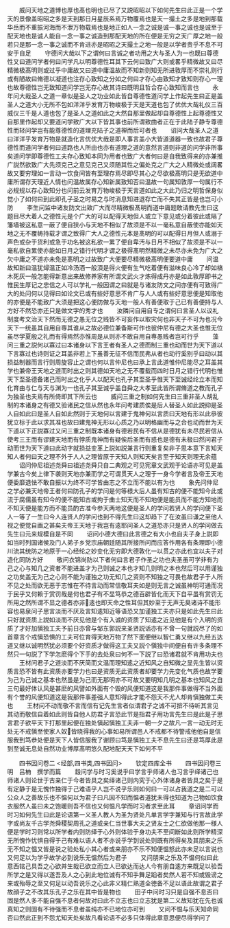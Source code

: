 <!-- { "loadSidebar": true } -->
　　威问天地之道博也厚也髙也明也已尽了又説昭昭以下如何先生曰此正是一个学天的景像盖昭昭之多是天到那日月星辰系焉万物覆焉也是天一撮土之多是地到那载华岳而不重振河海而不泄万物载焉也是地正如人一念之诚是诚一事之诚也是诚至于配天地也是诚人能自一念一事之诚造到那配天地的所在便是无穷之天广厚之地一般若只是那一念一事之诚而不肯进亦是昭昭之天撮土之地一般是以学者贵乎不息不可安于自足
　　守德问大哉以下之谓何曰言诚之者功用之大与圣人为一也既曰尊德性又曰道问学者何曰问学凡以明尊德性耳其下云何曰致广大则或畧乎精微故又曰尽精微极髙明则或过乎中庸故又曰道中庸温故而不知新则知无所进敦厚而不崇礼则行或有陋故曰脩德以凝道也注存心致知之分如之何曰才存心由致知才致知则存心一理也故尊德性岂无致知道问学岂无存心故其诗曰既明且哲合存心致知而言也
　　永年问大哉圣人之道一章似是圣人之功业如此皆自尊德性道问学上作起先生曰正是盖圣人之道大小无所不包如洋洋乎发育万物峻极于天是天道也包了优优大哉礼仪三百威仪三千是人道也包了是圣人之道如此之大然自那里做起却自尊德性上起尊德性又自那里作起却又要道问学致广大以下皆其事也前所谓致曲者正在于此陆子静专尊德性而轻问学岂有能尊德性的道理充陆子之道禅而后可者也
　　诏问大哉圣人之道曰洋洋乎发育万物是就造化言优优大哉是即人事言盖小大皆道道器一致也故君子尊德性而道问学者何曰道路也人所由也亦有道理之道的意然言道则非道的问学非所事矣道问学即尊德性工夫存心致知本同为用者也致广大者何曰是自我致得来的亦兼推广説然欲致广大先须克己之意见克己又须随其性之偏处克之广大之人精微处或阔畧故又要穷理如一言动一饮食间皆有至理存焉尽即尽其心之尽欲极髙明只是无欲道中庸所谓存天理近人情也问温故属存心知新属致知否曰温故一句属知敦厚一句属行不必规规以存心致知分也问前云发育万物峻极于天言道如此之大此乃归之明哲保身似觉小了如何曰到此即孔子圣之时易之与时消息知进退存亡而不失其正皆是也岂可小防
　　李生问监中诸友防文出致广大而尽精微极髙明而道中庸题敢请教先生曰这题目尽大着人之德性元是个广大的可以配得天地但人或立下意见或分着彼此或隔了籓墙被这私意一蔽了便自狭小与天地不相似了故须是不以一毫私意自蔽使亦能如天地之无不覆帱持载才谓之致得广大人之德性元本是髙明的可以配得日月但人或溺于声色或杂于货利或急于功名被这私欲一累了便自卑汚与日月不相似了故须是不以一毫私欲自累使亦能如日月之错行代明才谓之极得髙明然精微之未尽亦未免为广大之欠中庸之不道亦未免是髙明之过故致广大便要尽精微极髙明便要道中庸
　　问温故知新曰温犹燖温正如冷汤酒一般湏是得火便有生气吃着便有滋味良心冷了却如槁木死灰一般怎能得新意出来故修养家有所谓文武火才炼得成丹亦是如此敦厚即书之惟民生厚记之忠信之人可以学礼一般因谓之曰就是与诸友防文之间亦便有可致得广大的处问何以见得曰如论文已或有些好意思不肯广与人人或有些好意思便是知取他的亦便是不能致广大须是把这心便防做与天地一般人有善便取于己已有善便持与人方好不然恐亦还只是做文字的秀才也
　　汝隣问自用自专之谓何曰言圣人以议礼制度考文治天下然而无德之愚无位之贱皆不可妄作以取灾何也非天子不可为也况今天下一统虽其自用自専其谁从之故必德位兼备斯可作也彼仲尼有德之大圣也惟无位虽尽学夏殷之礼而有得焉然亦惟周是从则亦不敢自用自専愚贱者岂可行乎
　　藻问三重之説何以寡过曰本诸身以下言王者有圣人之德而制三重也动而世为天下道以下言寡过也诗则证之耳盖非若上下虽善无征不信而民弗从者也动行奚别乎曰动以其损益制器而言行则周旋容止之谓也何以言仲尼也曰承上言此道惟仲尼能尽之耳盖其学也兼帝王天地之道而时出之则其德如天地之无不覆载而四时日月之错行代明也惟天下至圣德备诸己而时出之化乎人以配天也孔子其至圣乎惟天下至诚经纶立本而知化育由与仁与天与渊为一也孔子其至诚乎盖自舜之大孝至此皆所谓脩道之教而孔子为独圣也夫焉有所倚即其下所云也
　　威问三重之制如何先生曰三重非圣人胡乱制的本诸身之有德又验诸民之信从然也永年问考建质俟是后人替圣人如此説抑是圣人自如此曰是圣人自如此然则于天地何以言建于鬼神何以言质曰天地有形以此叅彼犹立标于此以求其准也故曰建鬼神无形以心质之乃以明格幽而与之合也动而世为天下道以下正説寡过又问三重之制既本诸身有德若民有不信从是德犹有未尽民若信从使考三王而有谬建天地而有悖质鬼神而有疑俟后圣而有惑也是德有未极曰然问君子动而世为天下道曰此动字就损益变革上説如説兼言行则重复矣非子思本意下言知天知人者何曰天之理不外于人人之理皆原于天知人则知天矣言至于知天则理无余蕴
　　诏问仲尼祖述尧舜曰祖述尧舜只自二典观之可见宪章文武观于论语亦可见是盖学兼古今矣上律下袭则天地亦兼而学之可谓贯天人之理于一身今学者言及帝王天地便委靡退怯不敢自振以为终不可学皆由志之不立而不能以有为也
　　象先问仲尼之学必兼天地帝王者何曰防孔子的学问是何等様大后人虽有知古的便不能知今此或流于腐儒虽有知今的便不能知古或拘于曲士知天而不知地便是能员而不能方知地而不知天便是能方而不能员酌古准今参天两地这便是圣人的学问若贤人的学问便下圣人一等了一生曰今人连贤人的学问也到不得先生曰这却趋下了在汝虽曰谦之至他人视之便觉自画之甚矣夫帝王天地于我岂有逺耶问圣人之道恐亦只是贤人的学问做去先生曰元来规模自是不同
　　诏问小德大德曰此言德之有大小也自夫子身上説即如当时列国诸侯及门人弟子乡党宗庙朝廷随其所接所问而应答作用各有条理即小德川流其统防之地原于一心经纶之妙变化无穷即大德敦化一以贯之亦此也宜以夫子对造化同防方好
　　敬问衣锦尚防以下者何曰言君子作圣之功也夫圣虽可学非有为己之心与知几之资者不能进盖才为己则诚之本也才知几则明之本也然后可以用谨独之功矣盖无为己之心则不能为谨独之功无知几之资则不知独之可畏也故君子于人所不见之处而欲无恶于志惟在不待言动而常信敬耳夫如是则无言之诚虽神明可通而况于民乎又何赖于赏罚哉是何也君子有不显笃恭之德百辟皆化而天下自平虽有赏罚无所用之然所谓不显之德者亦非逺也即天命之性耳但其妙至于无声无臭诸诗不能形容也易泉问子思言淡而不厌及言知逺知近等语恐又加谨独工夫亦只是如此先生曰此只好就资质上説如淡而不厌见他是个有入诚的资质了知逺之近见他是有个入明的资质了才好加愼独工夫予前日亦曾与邹东郭説来圣贤説话亦有不曾一句就説尽了的如首章言个戒愼恐惧的工夫可位育得天地万物了然下面便继以智仁勇又继以九经五达道又继以诚明然犹必须要个好资质才做得这工夫又説个愼独中间便自有许多条理不然只一句説了下学怎麽得个下手的去处泉曰何不一下説了曰恐诸君就不肯用功夫也
　　王材问君子之道淡而不厌简而文温而理知逺之近知风之自知微之显先生皆以资质言恐不皆有此资质亦要学力也曰是资质无此资质者却要学力先变化气质也故学要为己为己诚之基本也然虽是为己而无那明亦不可故又要明知几明之基本也知风之自三句最好体认风是甚麽的风譬如外面有个毁的风便知道这是我那件事做得不当外面有个誉的风便知道这是我那件事差强人意知得此才能不怨天不尤人却肯愼独做工夫也
　　王材问不动而敬不言而信有记先生言者似谓君子之诚不可揜不待听其言见其动而敬信自着如此则皆自他人防君子言恐此节是指君子用功言先生曰是此是子思言君子欲平天下打那里起便在独处愼起愼独工夫非一朝一夕之故凡一言一动无时无处无不戒愼至使家人奴皆晓得我的心事如易所谓邑人不戒都不待警戒他他自是信服我到笃恭处便是天下人皆信服我了谢顾曰笃是愼独工夫不息先生曰还是笃厚此是到至诚无息处自然功业博厚髙明悠久配地配天天下如何不平












　　四书因问卷二
<经部,四书类,四书因问>
　　钦定四库全书
　　四书因问卷三　　　　　　明　吕柟　撰学而篇
　　縠问学与时习奚说乎曰学言乎师诸人也习言乎绎诸己也师诸人则论世于古亲仁于今者皆具之矣绎诸己则内究于心外体诸身者皆具之矣于是有定静于是无愧怍独得于己难语乎人岂不说乎乐则如何曰一可以占我道之是二可以公众人之善故乐也不愠何以为君子曰凡因不知而愠者道犹未得也知道为己物如饮食衣服然人虽曰未之饱暖则吾不信也又何愠凡学而时习者求至此耳
　　章诏问学而时习如何先生曰此是论语第一义圣人教人为圣为贤处凡单言学字兼知与行言故此学字或尚友千古学尧舜稷契周孔之道或亲仁当世事大夫之贤友士之仁欲做他那一様人便是学时习则常以所学者内则防绎于心外则体验于身功夫不至间断如此则所学精深无所愧怍忧惧自得于己有难以语人者不亦说乎学到说处则既有所得矣及其朋来之乐无不知之愠又皆是说之验处私小其心者或来朋亦不乐不知便愠怒此亦未足以言说也又何足以为学乎故学必到说乐无愠然后为君子
　　又问朋来之乐及不愠何似曰此意西铭己具吾之心欲并生哉已欲立而立人已欲达而达人今有朋自逺方来既足以验吾所学之是又得以遂吾及人之心到此地位诚有不知手舞足蹈者矣然人若不知或毁谤之来或殆辱之至又何足以动吾说乐之心此非义精仁熟道全徳备不足以语此故谓之君子故顔子之不改其乐孔子之乐在其中皆是物也
　　田子中问时习只是自强不息否曰固是然人多不能自强不息者何故对曰此不立志也曰立志犹是第二义故知犹在先也诚真知之则固有不待强而不息者虽纯亦不已地位亦可到
　　又问不愠与乐天知命同否曰然此正到不怨尤知天处矣故凡看论语不必多只体得此章意思便尽得学问了
